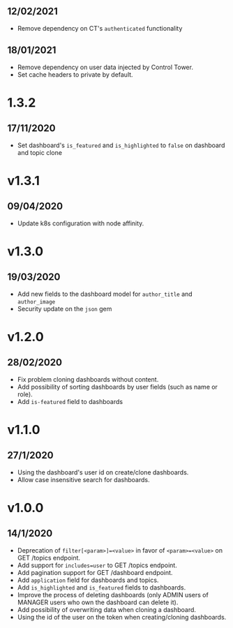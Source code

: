 ## 12/02/2021

- Remove dependency on CT's `authenticated` functionality

## 18/01/2021

- Remove dependency on user data injected by Control Tower.
- Set cache headers to private by default.

# 1.3.2

## 17/11/2020

- Set dashboard's `is_featured` and `is_highlighted` to `false` on dashboard and topic clone 

# v1.3.1

## 09/04/2020

- Update k8s configuration with node affinity.

# v1.3.0

## 19/03/2020

- Add new fields to the dashboard model for `author_title` and `author_image`
- Security update on the `json` gem

# v1.2.0

## 28/02/2020

- Fix problem cloning dashboards without content.
- Add possibility of sorting dashboards by user fields (such as name or role).
- Add `is-featured` field to dashboards

# v1.1.0

## 27/1/2020

- Using the dashboard's user id on create/clone dashboards.
- Allow case insensitive search for dashboards.

# v1.0.0

## 14/1/2020

- Deprecation of `filter[<param>]=<value>` in favor of `<param>=<value>` on GET /topics endpoint.
- Add support for `includes=user` to GET /topics endpoint.
- Add pagination support for GET /dashboard endpoint.
- Add `application` field for dashboards and topics.
- Add `is_highlighted` and `is_featured` fields to dashboards.
- Improve the process of deleting dashboards (only ADMIN users of MANAGER users who own the dashboard can delete it).
- Add possibility of overwriting data when cloning a dashboard.
- Using the id of the user on the token when creating/cloning dashboards.
